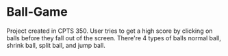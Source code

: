 # Ball-Game
Project created in CPTS 350.
User tries to get a high score by clicking on balls before they fall out of the screen.
There're 4 types of balls normal ball, shrink ball, split ball, and jump ball.
